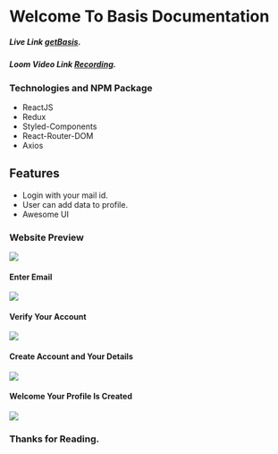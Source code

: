 # Welcome To Basis Documentation

##### Live Link [getBasis](https://getbasis.netlify.app/).
##### Loom Video Link [Recording](https://www.loom.com/share/60fe8c0d71414470a79d9fc5a014f10f).

### Technologies and NPM Package

- ReactJS
- Redux
- Styled-Components
- React-Router-DOM
- Axios


## Features

- Login with your mail id.
- User can add data to profile.
- Awesome UI


### Website Preview
![](https://res.cloudinary.com/ranacloud/image/upload/v1636787251/new/Screenshot_229_ezcygn.png)

#### Enter Email
![](https://res.cloudinary.com/ranacloud/image/upload/v1636787253/new/Screenshot_230_ynhzt2.png)

#### Verify Your Account
![](https://res.cloudinary.com/ranacloud/image/upload/v1636787253/new/Screenshot_232_rqnt5v.png)

#### Create Account and Your Details
![](https://res.cloudinary.com/ranacloud/image/upload/v1636788029/new/Screenshot_234_cuo6qx.png)

#### Welcome Your Profile Is Created
![](https://res.cloudinary.com/ranacloud/image/upload/v1636787253/new/Screenshot_233_rdlnuq.png)

### Thanks for Reading.
